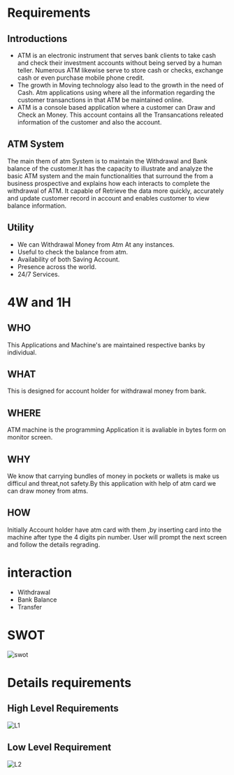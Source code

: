 
# Requirements 
## Introductions
 - ATM is an electronic instrument that serves bank clients to take cash and check their investment accounts without being served by a human teller. Numerous ATM likewise serve to store cash or checks, exchange cash or even purchase mobile phone credit.
 - The growth in Moving technology also lead to the growth in the need of Cash. Atm applications using where all the information regarding the customer transanctions in that ATM be maintained online.
 - ATM is a console based application where a customer can Draw and Check an Money. This account contains all the Transancations releated information of the customer and also the account.
## ATM System

The main them of atm System is to maintain the Withdrawal and Bank balance of the customer.It has the capacity to illustrate and analyze the basic ATM system and the main functionalities that surround the from a business prospective and explains how each interacts to complete the withdrawal of ATM. It capable of Retrieve the data more quickly, accurately and update customer record in account and enables customer to view balance information.
## Utility
 - We can Withdrawal Money from Atm At any instances.
 - Useful to check the balance from atm.
 - Availability of both Saving Account.
 - Presence across the world.
 - 24/7 Services.
# 4W and 1H
## WHO
  This Applications and Machine's are maintained respective banks by individual.
## WHAT
  This is designed for account holder for withdrawal money from bank.
## WHERE
  ATM machine is the programming Application it is avaliable in bytes form on monitor screen. 
## WHY 
  We know that carrying bundles of money in pockets or wallets is make us difficul and threat,not safety.By this application with help of atm card we can draw money from atms. 
## HOW
  Initially Account holder have atm card with them ,by inserting card into the machine after type the 4 digits pin number. User will prompt the next screen and follow the details regrading.
# interaction
- Withdrawal
- Bank Balance
- Transfer
# SWOT
![swot](https://user-images.githubusercontent.com/82215129/153541234-91207ea2-3a3e-4b55-801f-bc299ad76b8c.PNG)
# Details requirements 
## High Level Requirements 

![L1](https://user-images.githubusercontent.com/82215129/153557588-96d00b8f-5ca9-4eea-ae71-29c6860e80a5.PNG)
## Low Level Requirement

![L2](https://user-images.githubusercontent.com/82215129/153557690-6712a96a-123f-44a5-97bb-66957eee4988.PNG)



  

